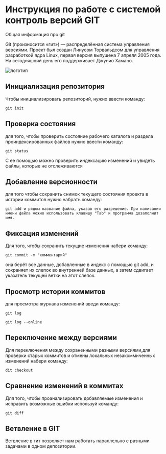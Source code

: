 # **Инструкция по работе с системой контроль версий GIT**
Общая информация про git

Git (произносится «гит») — распределённая система управления версиями. Проект был создан Линусом Торвальдсом для управления разработкой ядра Linux, первая версия выпущена 7 апреля 2005 года. На сегодняшний день его поддерживает Джунио Хамано.

![логотип](git.jpg)  

## Инициализация репозитория
Чтобы инициализировать репозиторий, нужно ввести команду:

    git init

## Проверка состояния 
для того, чтобы проверить состояние рабочего каталога и раздела проиндексированных файлов нужно ввести команду:

    git status

С ее помощью можно проверить индексацию изменений и увидеть файлы, которые не отслеживаются

## Добавление версионности
для того чтобы сохранить снимок текущего состояния проекта в истории коммитов нужно набрать команду:

    git add и рядом название файла, указав его разрешение. При написании имени файла можно использовать клавишу "Tab" и программа дозаполнит имя. 

## Фиксация изменений

Для того, чтобы сохранить текущие изменения набери команду:
    
    git commit -m "комментарий"

она берёт все данные, добавленные в индекс с помощью git add, и сохраняет их 
слепок во внутренней базе данных, а затем сдвигает указатель текущей ветки на этот слепок.   

## Просмотр истории коммитов

для просмотра журнала изменений введи команду:

    git log

    git log --online


## Переключение между версиями 
Для переключения между сохраненными разными версиями,для проверки старых коммитов и отмены локальных незакоммиченных изменений набери команду:

    dit checkout

## Сравнение изменений в коммитах

Для того, чтобы  проанализировать добавляемые изменения и исправить возможные ошибки используй команду:

    git diff

 ## Ветвление в GIT

Ветвление в гит позволяет нам работать параллельно с разными задачами в одном депозитории. 
